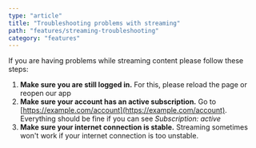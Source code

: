 ```yaml
---
type: "article"
title: "Troubleshooting problems with streaming"
path: "features/streaming-troubleshooting"
category: "features"
---
```

If you are having problems while streaming content please follow these steps:
1. **Make sure you are still logged in.** For this, please reload the page or reopen our app
2. **Make sure your account has an active subscription.** Go to [https://example.com/account](https://example.com/account). Everything should be fine if you can see _Subscription: active_
3. **Make sure your internet connection is stable.** Streaming sometimes won't work if your internet connection is too unstable.